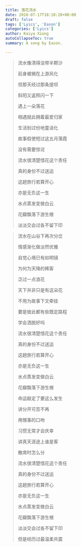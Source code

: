 ```yaml
---
title: 落花流水
date: 2018-07-17T18:10:20+08:00
draft: false
tags: ['Lyics', 'Eason']
categories: ['Lyics']
author: Kaiya Xiong
autoCollapseToc: true
summary: A song by Eason.

---
```


>流水像清得没带半颗沙 
>
>前身被搁在上游风化 
>
>但那天经过那条提坝 
>
>斜阳又返照闪一下 
>
>遇上一朵落花 
>
>相遇就此拥着最爱归家 
>
>生活别过份地童话化
>
>故事假使短过这五月落霞 
>
>没有需要惊诧
>
>流水很清楚惜花这个责任
>
>真的身份不过送运
>
>这趟旅行若算开心
>
>亦是无负这一生 
>
>水点蒸发变做白云 
>
>花瓣飘落下游生根 
>
>淡淡交会过各不留下印 

>流水在山谷下再次分岔 
>
>情感渐化做淡然优雅 
>
>自觉心境已有如明镜 
>
>为何为天降的稀客 
>
>泛过一点浪花 
>
>天下并非只是有这朵花 
>
>不用为故事下文牵挂
>
>要是彼此都有些既定路程
>
>学会洒脱好吗
>
>流水很清楚惜花这个责任
>
>真的身份不过送运
>
>这趟旅行若算开心
>
>亦是无负这一生
>
>水点蒸发变做白云
>
>花瓣飘落下游生根 
>
>命运敲定了要这么发生
>
>讲分开可否不再
>
>用憾事的口吻 
>
>习惯无常才会庆幸 
>
>讲真天涯途上谁是客 
>
>散席时怎么分
>
>流水很清楚惜花这个责任
>
>真的身份不过送运
>
>这趟旅行若算开心
>
>亦是无负这一生
>
>水点蒸发变做白云
>
>花瓣飘落下游生根 
>
>淡淡交会过各不留下印
>
>但是经历过最温柔共震



